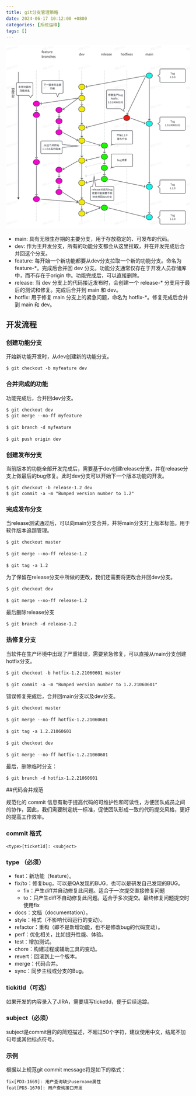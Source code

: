 ```yaml
---
title: git分支管理策略
date: 2024-06-17 10:12:00 +0800
categories: [系统运维]
tags: []
---
```


![](/assets/img/gitbranch/1.png)

- main: 具有无限生存期的主要分支，用于存放稳定的、可发布的代码。
- dev: 作为主开发分支，所有的功能分支都会从这里拉取，并在开发完成后合并回这个分支。
- feature: 每开始一个新功能都要从dev分支拉取一个新的功能分支。命名为 feature-*。完成后合并回 dev 分支。功能分支通常仅存在于开发人员存储库中，而不存在于origin 中。功能完成后，可以直接删除。
- release: 当 dev 分支上的代码接近发布时，会创建一个 release-* 分支用于最后的测试和修复。完成后合并到 main 和 dev。
- hotfix: 用于修复 main 分支上的紧急问题，命名为 hotfix-*。修复完成后合并到 main 和 dev。

## 开发流程

### 创建功能分支

开始新功能开发时，从dev创建新的功能分支。
```
$ git checkout -b myfeature dev
```

### 合并完成的功能

功能完成后，合并回dev分支。

```
$ git checkout dev
$ git merge --no-ff myfeature

$ git branch -d myfeature

$ git push origin dev
```

### 创建发布分支

当前版本的功能全部开发完成后，需要基于dev创建release分支，并在release分支上做最后的bug修复。此时dev分支可以开始下一个版本功能的开发。
```
$ git checkout -b release-1.2 dev
$ git commit -a -m "Bumped version number to 1.2"
```

### 完成发布分支

当release测试通过后，可以向main分支合并，并将main分支打上版本标签。用于软件版本追踪管理。

```
$ git checkout master

$ git merge --no-ff release-1.2

$ git tag -a 1.2
```

为了保留在release分支中所做的更改，我们还需要将更改合并回dev分支。

```
$ git checkout dev

$ git merge --no-ff release-1.2
```

最后删除release分支
```
$ git branch -d release-1.2
```

### 热修复分支

当软件在生产环境中出现了严重错误，需要紧急修复，可以直接从main分支创建hotfix分支。
```
$ git checkout -b hotfix-1.2.21060601 master

$ git commit -a -m "Bumped version number to 1.2.21060601"
```

错误修复完成后，合并回main分支以及dev分支。
```
$ git checkout master

$ git merge --no-ff hotfix-1.2.21060601 

$ git tag -a 1.2.21060601 

$ git checkout dev

$ git merge --no-ff hotfix-1.2.21060601 
```
最后，删除临时分支：
```
$ git branch -d hotfix-1.2.21060601 
```

##代码合并规范

规范化的 commit 信息有助于提高代码的可维护性和可读性，方便团队成员之间的协作，因此，我们需要制定统一标准，促使团队形成一致的代码提交风格，更好的提高工作效率。

### commit 格式

```
<type>[ticketId]: <subject> 
```

### type （必须）

- feat：新功能（feature）。
- fix/to：修复bug，可以是QA发现的BUG，也可以是研发自己发现的BUG。
  - fix：产生diff并自动修复此问题。适合于一次提交直接修复问题
  - to：只产生diff不自动修复此问题。适合于多次提交。最终修复问题提交时使用fix
- docs：文档（documentation）。
- style：格式（不影响代码运行的变动）。
- refactor：重构（即不是新增功能，也不是修改bug的代码变动）。
- perf：优化相关，比如提升性能、体验。
- test：增加测试。
- chore：构建过程或辅助工具的变动。
- revert：回滚到上一个版本。
- merge：代码合并。
- sync：同步主线或分支的Bug。

### tickitId（可选）

如果开发的内容录入了JIRA，需要填写ticketId，便于后续追踪。

### subject（必须）

subject是commit目的的简短描述，不超过50个字符，建议使用中文，结尾不加句号或其他标点符号。

### 示例

根据以上规范git commit message将是如下的格式：
```
fix[PD3-1669]: 用户查询缺少username属性 
feat[PD3-1670]: 用户查询接口开发
```